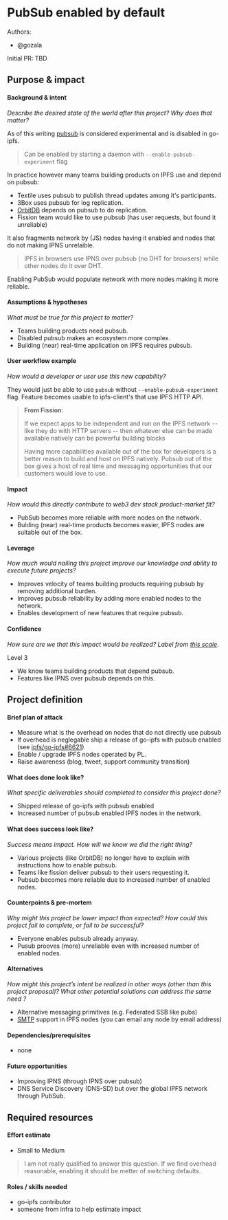 # PubSub enabled by default

Authors:
- @gozala

Initial PR: TBD <!-- Reference the PR first proposing this document. Oooh, self-reference! -->

<!--
This template is for a proposal/brief/pitch for a significant project to be undertaken by a Web3 Dev project team.
The goal of project proposals is to help us decide which work to take on, which things are more valuable than other things.
-->
<!--
A proposal should contain enough detail for others to understand how this project contributes to our team’s mission of product-market fit
for our unified stack of protocols, what is included in scope of the project, where to get started if a project team were to take this on,
and any other information relevant for prioritizing this project against others.
It does not need to describe the work in much detail. Most technical design and planning would take place after a proposal is adopted.
Good project scope aims for ~3-5 engineers for 1-3 months (though feel free to suggest larger-scoped projects anyway). 
Projects do not include regular day-to-day maintenance and improvement work, e.g. on testing, tooling, validation, code clarity, refactors for future capability, etc.
-->
<!--
For ease of discussion in PRs, consider breaking lines after every sentence or long phrase.
-->



## Purpose &amp; impact 
#### Background &amp; intent
_Describe the desired state of the world after this project? Why does that matter?_
<!--
Outline the status quo, including any relevant context on the problem you’re seeing that this project should solve.
Wherever possible, include pains or problems that you’ve seen users experience to help motivate why solving this problem works towards top-line objectives.
-->

As of this writing [pubsub][IPFS pubsub] is considered experimental and is disabled in go-ipfs.

> Can be enabled by starting a daemon with `--enable-pubsub-experiment` flag

In practice however many teams building products on IPFS use and depend on pubsub:

- Textile uses pubsub to publish thread updates among it's participants.
- 3Box uses pubsub for log replication.
- [OrbitDB][] depends on pubsub to do replication.
- Fission team would like to use pubsub (has user requests, but found it unreliable)

It also fragments network by (JS) nodes having it enabled and nodes that do not making IPNS unrelaible.

> IPFS in browsers use IPNS over pubsub (no DHT for browsers) while other nodes do it over DHT.

Enabling PubSub would populate network with more nodes making it more reliable.



#### Assumptions &amp; hypotheses
_What must be true for this project to matter?_
<!--(bullet list)-->

- Teams building products need pubsub.
- Disabled pubsub makes an ecosystem more complex.
- Building (near) real-time application on IPFS requires pubsub.

#### User workflow example
_How would a developer or user use this new capability?_
<!--(short paragraph)-->

They would just be able to use `pubsub` without `--enable-pubsub-experiment` flag. Feature becomes usable to ipfs-client's that use IPFS HTTP API.

> **From Fission**:
> 
> If we expect apps to be independent and run on the IPFS network -- like they do with HTTP servers -- then whatever else can be made available natively can be powerful building blocks
>
> Having more capabilities available out of the box for developers is a better reason to build and host on IPFS natively. Pubsub out of the box gives a host of real time and messaging opportunities that our customers would love to use.

#### Impact
_How would this directly contribute to web3 dev stack product-market fit?_

<!--
Explain how this addresses known challenges or opportunities.
What awesome potential impact/outcomes/results will we see if we nail this project?
-->

- PubSub becomes more reliable with more nodes on the network.
- Bulding (near) real-time products becomes easier, IPFS nodes are suitable out of the box.

#### Leverage
_How much would nailing this project improve our knowledge and ability to execute future projects?_

<!--
Explain the opportunity or leverage point for our subsequent velocity/impact (e.g. by speeding up development, enabling more contributors, etc)
-->

- Improves velocity of teams building products requiring pubsub by removing additional burden.
- Improves pubsub reliability by adding more enabled nodes to the network.
- Enables development of new features that require pubsub.

#### Confidence
_How sure are we that this impact would be realized? Label from [this scale](https://medium.com/@nimay/inside-product-introduction-to-feature-priority-using-ice-impact-confidence-ease-and-gist-5180434e5b15)_.

<!--Explain why this rating-->

Level 3

- We know teams building products that depend pubsub.
- Features like IPNS over pubsub depends on this.


## Project definition
#### Brief plan of attack

<!--Briefly describe the milestones/steps/work needed for this project-->

- Measure what is the overhead on nodes that do not directly use pubsub
- If overhead is neglegable ship a release of go-ipfs with pubsub enabled (see [ipfs/go-ipfs#6621][])
- Enable / upgrade IPFS nodes operated by PL.
- Raise awareness (blog, tweet, support community transition)

#### What does done look like?
_What specific deliverables should completed to consider this project done?_

- Shipped release of go-ipfs with pubsub enabled
- Increased number of pubsub enabled IPFS nodes in the network.

####  What does success look like?
_Success means impact. How will we know we did the right thing?_

- Various projects (like OrbitDB) no longer have to explain with instructions how to enable pubsub.
- Teams like fission deliver pubsub to their users requesting it.
- Pubsub becomes more reliable due to increased number of enabled nodes. 


<!--
Provide success criteria. These might include particular metrics, desired changes in the types of bug reports being filed, desired changes in qualitative user feedback (measured via surveys, etc), etc.
-->

#### Counterpoints &amp; pre-mortem
_Why might this project be lower impact than expected? How could this project fail to complete, or fail to be successful?_

- Everyone enables pubsub already anyway.
- Pusub prooves (more) unreliable even with increased number of enabled nodes.

#### Alternatives
_How might this project’s intent be realized in other ways (other than this project proposal)? What other potential solutions can address the same need ?_

- Alternative messaging primitives (e.g. Federated SSB like pubs)
- [SMTP][] support in IPFS nodes (you can email any node by email address)

#### Dependencies/prerequisites
<!--List any other projects that are dependencies/prerequisites for this project that is being pitched.-->

- none

#### Future opportunities
<!--What future projects/opportunities could this project enable?-->

- Improving IPNS (through IPNS over pubsub)
- DNS Service Discovery (DNS-SD) but over the global IPFS network through PubSub.

## Required resources

#### Effort estimate
<!--T-shirt size rating of the size of the project. If the project might require external collaborators/teams, please note in the roles/skills section below). 
For a team of 3-5 people with the appropriate skills:
- Small, 1-2 weeks
- Medium, 3-5 weeks
- Large, 6-10 weeks
- XLarge, >10 weeks
Describe any choices and uncertainty in this scope estimate. (E.g. Uncertainty in the scope until design work is complete, low uncertainty in execution thereafter.)
-->

- Small to Medium

> I am not really qualified to answer this question. If we find overhead reasonable, enabling it should be metter of switching defaults.

#### Roles / skills needed
<!--Describe the knowledge/skill-sets and team that are needed for this project (e.g. PM, docs, protocol or library expertise, design expertise, etc.). If this project could be externalized to the community or a team outside PL's direct employment, please note that here.-->

- go-ipfs contributor
- someone from infra to help estimate impact

[IPFS pubsub]:https://docs.libp2p.io/concepts/publish-subscribe/
[OrbitDB]:https://github.com/orbitdb/orbit-db
[ipfs/go-ipfs#6621]:https://github.com/ipfs/go-ipfs/issues/6621
[SMTP]:https://en.wikipedia.org/wiki/Simple_Mail_Transfer_Protocol
